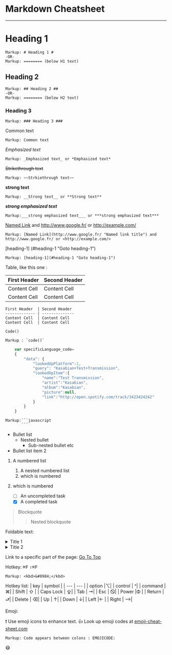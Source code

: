 Markdown Cheatsheet <a name="TOP"></a>
==============

----
# Heading 1 #

    Markup: # Heading 1 #
    -OR-
    Markup: ======== (below H1 text)

## Heading 2 ##

    Markup: ## Heading 2 ##
    -OR-
    Markup: ======== (below H2 text)

### Heading 3 ##

    Markup: ### Heading 3 ###

Common text

    Markup: Common text

_Emphasized text_

    Markup: _Emphasized text_ or *Emphasized text*

~~Strikethrough text~~

    Markup: ~~Strkiethrough text~~

__strong text__

    Markup: __Strong text__ or **Strong text**

___strong emphasized text___

    Markup:___strong emphasized text___ or ***strong emphasized text***

[Named Link](http://www.google.fr/ "Named link title") and http://www.google.fr/ or <http://example.com/>

    Markup: [Named Link](http://www.google.fr/ "Named link title") and http://www.google.fr/ or <http://example.com/>

[heading-1] (#heading-1 "Goto heading-1")

    Markup: [heading-1](#heading-1 "Goto heading-1")

Table, like this one : 

First Header  | Second Header
------------- | --------------
Content Cell  | Content Cell
Content Cell  | Content Cell

```
First Header  | Second Header
------------- | --------------
Content Cell  | Content Cell
Content Cell  | Content Cell
```


`Code()`

    Markup : `code()`

```javascript
    var specificLanguage_code= 
    {
        "data": {
            "lookedUpPlatform":1,
            "query": "Kasabian+Test+Transmission",
            "lookedUpItem":{
                "name":"Test Transmission",
                "artist":"Kasabian",
                "album":"Kasabian",
                "picture":null,
                "link":"http://open.spotify.com/track/3423424242"
            }
        }
    }
```
    Markup:```javascript
           ```

* Bullet list
    * Nested bullet
        * Sub-nested bullet etc
* Bullet list item 2
1. A numbered list
    1. A nested numbered list
    2. which is numbered
2. which is numbered

    - [ ] An uncompleted task
    - [X] A completed task

> Blockquote
>> Nested blockquote

Foldable text:

<details>
    <summary>Title 1</summary>
    <p>Content 1 Content 1 Content 1 Content 1 Content 1 Content 1</p>
</details>
<details>
    <summary>Title 2</summary>
    <p>Content 2 Content 2 Content 2 Content 2 Content 2 Content 2</p>
</details>


Link to a specific part of the page:
[Go To Top](#TOP)

Hotkey: 
<kbd>⌘F</kbd>
<kbd>⇧⌘F</kbd>

    Markup: <kbd>&#8984;</kbd>

Hotkey list:
| key | symbol |
| --- | --- |
| option |⌥|
| control | ^|
| command | ⌘|
| Shift | ⇧ |
| Caps Lock | ⇪|
| Tab | ⇥|
| Esc | 🛇|
| Power |Φ |
| Return | ⮐|
| Delete | ⌫|
| Up | ↑|
| Down | ↓|
| Left |← |
| Right | ⟶|

Emoji:

:exclamation: Use emoji icons to enhance text. :+1: Look up emoji codes at [emoji-cheat-sheet.com](http://emoji-cheat-sheet.com/)

    Markup: Code appears between colons : EMOJICODE:

:mask:









   

